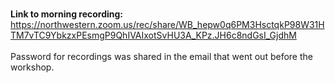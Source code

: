 <br> **Link to morning recording:**
<br>https://northwestern.zoom.us/rec/share/WB_hepw0q6PM3HsctqkP98W31HTM7vTC9YbkzxPEsmgP9QhIVAIxotSvHU3A_KPz.JH6c8ndGsI_GjdhM 
<br><br>Password for recordings was shared in the email that went out before the workshop.